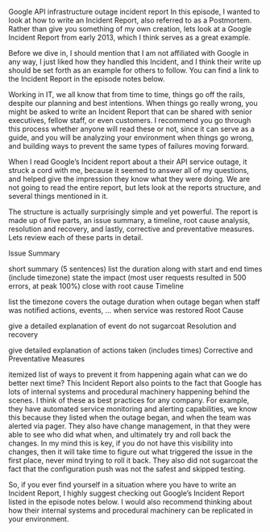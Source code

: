 Google API infrastructure outage incident report
In this episode, I wanted to look at how to write an Incident Report, also referred to as a Postmortem. Rather than give you something of my own creation, lets look at a Google Incident Report from early 2013, which I think serves as a great example.

Before we dive in, I should mention that I am not affiliated with Google in any way, I just liked how they handled this Incident, and I think their write up should be set forth as an example for others to follow. You can find a link to the Incident Report in the episode notes below.

Working in IT, we all know that from time to time, things go off the rails, despite our planning and best intentions. When things go really wrong, you might be asked to write an Incident Report that can be shared with senior executives, fellow staff, or even customers. I recommend you go through this process whether anyone will read these or not, since it can serve as a guide, and you will be analyzing your environment when things go wrong, and building ways to prevent the same types of failures moving forward.

When I read Google’s Incident report about a their API service outage, it struck a cord with me, because it seemed to answer all of my questions, and helped give the impression they know what they were doing. We are not going to read the entire report, but lets look at the reports structure, and several things mentioned in it.

The structure is actually surprisingly simple and yet powerful. The report is made up of five parts, an issue summary, a timeline, root cause analysis, resolution and recovery, and lastly, corrective and preventative measures. Lets review each of these parts in detail.

Issue Summary

short summary (5 sentences)
list the duration along with start and end times (include timezone)
state the impact (most user requests resulted in 500 errors, at peak 100%)
close with root cause
Timeline

list the timezone
covers the outage duration
when outage began
when staff was notified
actions, events, …
when service was restored
Root Cause

give a detailed explanation of event
do not sugarcoat
Resolution and recovery

give detailed explanation of actions taken (includes times)
Corrective and Preventative Measures

itemized list of ways to prevent it from happening again
what can we do better next time?
This Incident Report also points to the fact that Google has lots of internal systems and procedural machinery happening behind the scenes. I think of these as best practices for any company. For example, they have automated service monitoring and alerting capabilities, we know this because they listed when the outage began, and when the team was alerted via pager. They also have change management, in that they were able to see who did what when, and ultimately try and roll back the changes. In my mind this is key, if you do not have this visibility into changes, then it will take time to figure out what triggered the issue in the first place, never mind trying to roll it back. They also did not sugarcoat the fact that the configuration push was not the safest and skipped testing.

So, if you ever find yourself in a situation where you have to write an Incident Report, I highly suggest checking out Google’s Incident Report listed in the episode notes below. I would also recommend thinking about how their internal systems and procedural machinery can be replicated in your environment.
